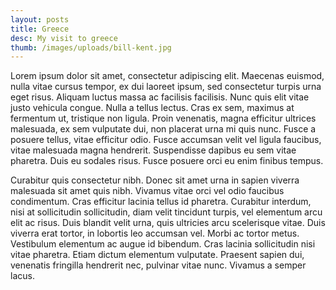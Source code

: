 ```yaml
---
layout: posts
title: Greece
desc: My visit to greece
thumb: /images/uploads/bill-kent.jpg
---
```

Lorem ipsum dolor sit amet, consectetur adipiscing elit. Maecenas euismod, nulla vitae cursus tempor, ex dui laoreet ipsum, sed consectetur turpis urna eget risus. Aliquam luctus massa ac facilisis facilisis. Nunc quis elit vitae justo vehicula congue. Nulla a tellus lectus. Cras ex sem, maximus at fermentum ut, tristique non ligula. Proin venenatis, magna efficitur ultrices malesuada, ex sem vulputate dui, non placerat urna mi quis nunc. Fusce a posuere tellus, vitae efficitur odio. Fusce accumsan velit vel ligula faucibus, vitae malesuada magna hendrerit. Suspendisse dapibus eu sem vitae pharetra. Duis eu sodales risus. Fusce posuere orci eu enim finibus tempus.



Curabitur quis consectetur nibh. Donec sit amet urna in sapien viverra malesuada sit amet quis nibh. Vivamus vitae orci vel odio faucibus condimentum. Cras efficitur lacinia tellus id pharetra. Curabitur interdum, nisi at sollicitudin sollicitudin, diam velit tincidunt turpis, vel elementum arcu elit ac risus. Duis blandit velit urna, quis ultricies arcu scelerisque vitae. Duis viverra erat tortor, in lobortis leo accumsan vel. Morbi ac tortor metus. Vestibulum elementum ac augue id bibendum. Cras lacinia sollicitudin nisi vitae pharetra. Etiam dictum elementum vulputate. Praesent sapien dui, venenatis fringilla hendrerit nec, pulvinar vitae nunc. Vivamus a semper lacus.
